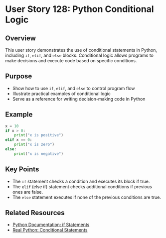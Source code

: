 # User Story 128: Python Conditional Logic

## Overview
This user story demonstrates the use of conditional statements in Python, including `if`, `elif`, and `else` blocks. Conditional logic allows programs to make decisions and execute code based on specific conditions.

## Purpose
- Show how to use `if`, `elif`, and `else` to control program flow
- Illustrate practical examples of conditional logic
- Serve as a reference for writing decision-making code in Python

## Example
```python
x = 10
if x > 0:
    print("x is positive")
elif x == 0:
    print("x is zero")
else:
    print("x is negative")
```

## Key Points
- The `if` statement checks a condition and executes its block if true.
- The `elif` (else if) statement checks additional conditions if previous ones are false.
- The `else` statement executes if none of the previous conditions are true.

## Related Resources
- [Python Documentation: if Statements](https://docs.python.org/3/tutorial/controlflow.html#if-statements)
- [Real Python: Conditional Statements](https://realpython.com/python-conditional-statements/)
